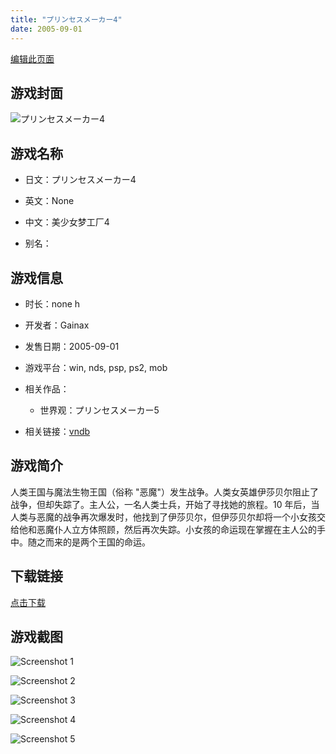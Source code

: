 ```yaml
---
title: "プリンセスメーカー4"
date: 2005-09-01
---
```

[编辑此页面](https://github.com/ACG-3/ADV3-source/blob/main/source/_posts/Princess%20Maker.md)

## 游戏封面

![プリンセスメーカー4](https%3A//pan.timero.xyz/onedrive/img_lib_001/Princess%20Maker_cover.avif)


## 游戏名称

- 日文：プリンセスメーカー4
- 英文：None
- 中文：美少女梦工厂4

- 别名：


## 游戏信息

- 时长：none h
- 开发者：Gainax
- 发售日期：2005-09-01
- 游戏平台：win, nds, psp, ps2, mob
- 相关作品：
   - 世界观：プリンセスメーカー5

- 相关链接：[vndb](https://vndb.org/v727)


## 游戏简介

人类王国与魔法生物王国（俗称 "恶魔"）发生战争。人类女英雄伊莎贝尔阻止了战争，但却失踪了。主人公，一名人类士兵，开始了寻找她的旅程。10 年后，当人类与恶魔的战争再次爆发时，他找到了伊莎贝尔，但伊莎贝尔却将一个小女孩交给他和恶魔仆人立方体照顾，然后再次失踪。小女孩的命运现在掌握在主人公的手中。随之而来的是两个王国的命运。


## 下载链接

[点击下载](https://pan.timero.xyz/onedrive/adv_lib_001/Princess%20Maker)


## 游戏截图


![Screenshot 1](https%3A//pan.timero.xyz/onedrive/img_lib_001/Princess%20Maker_Screenshot_1.avif)

![Screenshot 2](https%3A//pan.timero.xyz/onedrive/img_lib_001/Princess%20Maker_Screenshot_2.avif)

![Screenshot 3](https%3A//pan.timero.xyz/onedrive/img_lib_001/Princess%20Maker_Screenshot_3.avif)

![Screenshot 4](https%3A//pan.timero.xyz/onedrive/img_lib_001/Princess%20Maker_Screenshot_4.avif)

![Screenshot 5](https%3A//pan.timero.xyz/onedrive/img_lib_001/Princess%20Maker_Screenshot_5.avif)

